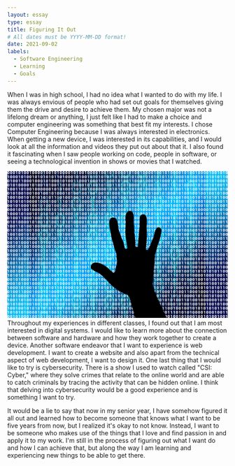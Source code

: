 ```yaml
---
layout: essay
type: essay
title: Figuring It Out
# All dates must be YYYY-MM-DD format!
date: 2021-09-02
labels:
  - Software Engineering
  - Learning
  - Goals
---
```


When I was in high school, I had no idea what I wanted to do with my life. I was always envious of people who had set out goals for themselves giving them the drive and desire to achieve them. My chosen major was not a lifelong dream or anything, I just felt like I had to make a choice and computer engineering was something that best fit my interests. I chose Computer Engineering because I was always interested in electronics. When getting a new device, I was interested in its capabilities, and I would look at all the information and videos they put out about that it. I also found it fascinating when I saw people working on code, people in software, or seeing a technological invention in shows or movies that I watched.

<img class="ui medium right floated image" src="../images/cyber.jpeg">
Throughout my experiences in different classes, I found out that I am most interested in digital systems. I would like to learn more about the connection between software and hardware and how they work together to create a device. Another software endeavor that I want to experience is web development. I want to create a website and also apart from the technical aspect of web development, I want to design it. One last thing that I would like to try is cybersecurity. There is a show I used to watch called "CSI: Cyber," where they solve crimes that relate to the online world and are able to catch criminals by tracing the activity that can be hidden online. I think that delving into cybersecurity would be a good experience and is something I want to try. 


It would be a lie to say that now in my senior year, I have somehow figured it all out and learned how to become someone that knows what I want to be five years from now, but I realized it's okay to not know. Instead, I want to be someone who makes use of the things that I love and find passion in and apply it to my work. I'm still in the process of figuring out what I want do and how I can achieve that, but along the way I am learning and experiencing new things to be able to get there.
